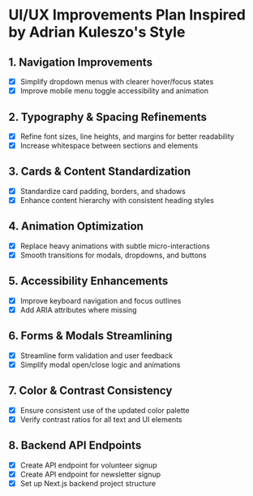 # UI/UX Improvements Plan Inspired by Adrian Kuleszo's Style

## 1. Navigation Improvements
- [x] Simplify dropdown menus with clearer hover/focus states
- [x] Improve mobile menu toggle accessibility and animation

## 2. Typography & Spacing Refinements
- [x] Refine font sizes, line heights, and margins for better readability
- [x] Increase whitespace between sections and elements

## 3. Cards & Content Standardization
- [x] Standardize card padding, borders, and shadows
- [x] Enhance content hierarchy with consistent heading styles

## 4. Animation Optimization
- [x] Replace heavy animations with subtle micro-interactions
- [x] Smooth transitions for modals, dropdowns, and buttons

## 5. Accessibility Enhancements
- [x] Improve keyboard navigation and focus outlines
- [x] Add ARIA attributes where missing

## 6. Forms & Modals Streamlining
- [x] Streamline form validation and user feedback
- [x] Simplify modal open/close logic and animations

## 7. Color & Contrast Consistency
- [x] Ensure consistent use of the updated color palette
- [x] Verify contrast ratios for all text and UI elements

## 8. Backend API Endpoints
- [x] Create API endpoint for volunteer signup
- [x] Create API endpoint for newsletter signup
- [x] Set up Next.js backend project structure
